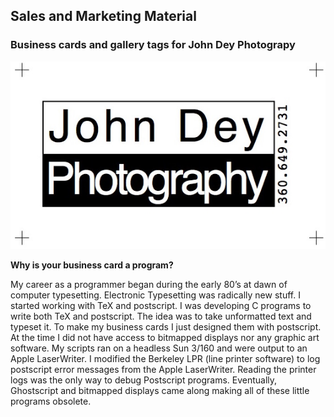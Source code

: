 ## Sales and Marketing Material

### Business cards and gallery tags for John Dey Photograpy

![Business Card](Logo.jpg)

**Why is your business card a program?**

My career as a programmer began during the early 80’s at dawn of computer typesetting. Electronic Typesetting was radically new stuff. I started working with TeX and postscript. I was developing C programs to write both TeX and postscript. The idea was to take unformatted
text and typeset it.
To make my business cards I just designed them with postscript. At the
time I did not have access to bitmapped displays nor any graphic art
software. My scripts ran on a headless Sun 3/160 and were output to an Apple LaserWriter. I modified the Berkeley LPR (line printer software) to log
postscript error messages from the Apple LaserWriter. Reading the printer
logs was the only way to debug Postscript programs. Eventually, Ghostscript and bitmapped
displays came along making all of these little programs obsolete.

